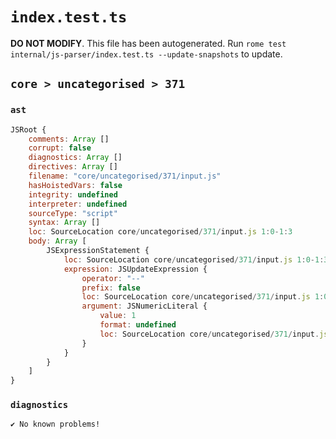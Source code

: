 # `index.test.ts`

**DO NOT MODIFY**. This file has been autogenerated. Run `rome test internal/js-parser/index.test.ts --update-snapshots` to update.

## `core > uncategorised > 371`

### `ast`

```javascript
JSRoot {
	comments: Array []
	corrupt: false
	diagnostics: Array []
	directives: Array []
	filename: "core/uncategorised/371/input.js"
	hasHoistedVars: false
	integrity: undefined
	interpreter: undefined
	sourceType: "script"
	syntax: Array []
	loc: SourceLocation core/uncategorised/371/input.js 1:0-1:3
	body: Array [
		JSExpressionStatement {
			loc: SourceLocation core/uncategorised/371/input.js 1:0-1:3
			expression: JSUpdateExpression {
				operator: "--"
				prefix: false
				loc: SourceLocation core/uncategorised/371/input.js 1:0-1:3
				argument: JSNumericLiteral {
					value: 1
					format: undefined
					loc: SourceLocation core/uncategorised/371/input.js 1:0-1:1
				}
			}
		}
	]
}
```

### `diagnostics`

```
✔ No known problems!

```
